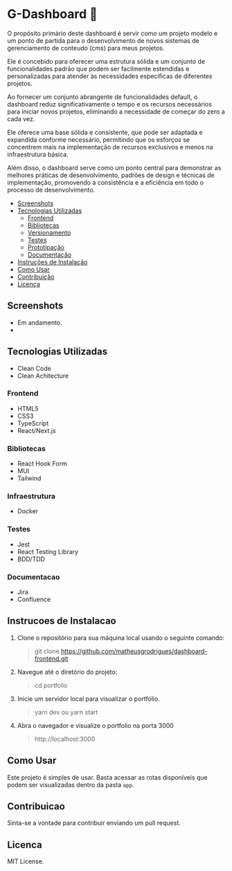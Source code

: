# G-Dashboard 🚀

O propósito primário deste dashboard é servir como um projeto modelo e um ponto de partida para o desenvolvimento de novos sistemas de gerenciamento de conteudo (cms) para meus projetos. 

Ele é concebido para oferecer uma estrutura sólida e um conjunto de funcionalidades padrão que podem ser facilmente estendidas e personalizadas para atender às necessidades específicas de diferentes projetos.

Ao fornecer um conjunto abrangente de funcionalidades default, o dashboard reduz significativamente o tempo e os recursos necessários para iniciar novos projetos, eliminando a necessidade de começar do zero a cada vez. 

Ele oferece uma base sólida e consistente, que pode ser adaptada e expandida conforme necessário, permitindo que os esforços se concentrem mais na implementação de recursos exclusivos e menos na infraestrutura básica.

Além disso, o dashboard serve como um ponto central para demonstrar as melhores práticas de desenvolvimento, padrões de design e técnicas de implementação, promovendo a consistência e a eficiência em todo o processo de desenvolvimento. 

-   [Screenshots](#screenshots)
-   [Tecnologias Utilizadas](#tecnologias-utilizadas)
    -   [Frontend](#frontend)
    -   [Bibliotecas](#bibliotecas)
    -   [Versionamento](#versionamento)
    -   [Testes](#testes)
    -   [Prototipação](#prototipacao)
    -   [Documentação](#documentacao)
-   [Instruções de Instalação](#instrucoes-de-instalacao)
-   [Como Usar](#como-usar)
-   [Contribuição](#contribuicao)
-   [Licença](#licenca)

## Screenshots

- Em andamento.
- 
## Tecnologias Utilizadas

- Clean Code
- Clean Achitecture
  
### Frontend

-   HTML5
-   CSS3
-   TypeScript
-   React/Next.js

### Bibliotecas

-   React Hook Form
-   MUI
-   Tailwind

### Infraestrutura

-   Docker

### Testes

-   Jest
-   React Testing Library
-   BDD/TDD

### Documentacao

-   Jira
-   Confluence

## Instrucoes de Instalacao

1. Clone o repositório para sua máquina local usando o seguinte comando:

    > git clone https://github.com/matheusgrodrigues/dashboard-frontend.git

2. Navegue até o diretório do projeto:

    > cd portfolio

3. Inicie um servidor local para visualizar o portfólio.

    > yarn dev ou yarn start

4. Abra o navegador e visualize o portfolio na porta 3000
    > http://localhost:3000

## Como Usar

Este projeto é simples de usar. Basta acessar as rotas disponíveis que podem ser visualizadas dentro da pasta `app`.

## Contribuicao

Sinta-se a vontade para contribuir enviando um pull request.

## Licenca

MIT License.
